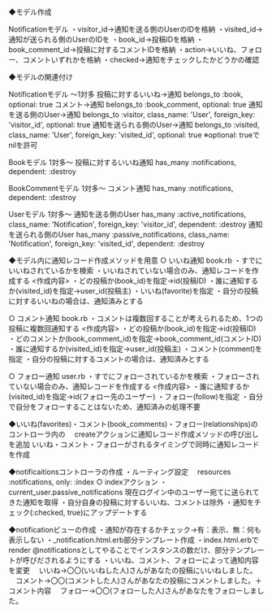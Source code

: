 ◆モデル作成

Notificationモデル
・visitor_id→通知を送る側のUserのIDを格納
・visited_id→通知が送られる側のUserのIDを
・book_id→投稿IDを格納
・book_comment_id→投稿に対するコメントIDを格納
・action→いいね、フォロー、コメントいずれかを格納
・checked→通知をチェックしたかどうかの確認

◆モデルの関連付け

Notificationモデル
～1対多
投稿に対するいいね→通知
belongs_to :book, optional: true
コメント→通知
belongs_to :book_comment, optional: true
通知を送る側のUser→通知
belongs_to :visitor, class_name: 'User', foreign_key: 'visitor_id', optional: true
通知を送られる側のUser→通知
belongs_to :visited, class_name: 'User', foreign_key: 'visited_id', optional: true
※optional: trueでnilを許可

Bookモデル
1対多～
投稿に対するいいね通知
has_many :notifications, dependent: :destroy

BookCommentモデル
1対多～
コメント通知
has_many :notifications, dependent: :destroy

Userモデル
1対多～
通知を送る側のUser
has_many :active_notifications, class_name: 'Notification', foreign_key: 'visitor_id', dependent: :destroy
通知を送られる側のUser
has_many :passive_notifications, class_name: 'Notification', foreign_key: 'visited_id', dependent: :destroy

◆モデル内に通知レコード作成メソッドを用意
○ いいね通知
book.rb
・すでにいいねされているかを検索
・いいねされていない場合のみ、通知レコードを作成する
<作成内容>
・どの投稿か(book_id)を指定→id(投稿ID)
・誰に通知するか(visited_id)を指定→user_id(投稿主)
・いいね(favorite)を指定
・自分の投稿に対するいいねの場合は、通知済みとする

○ コメント通知
book.rb
・コメントは複数回することが考えられるため、1つの投稿に複数回通知する
<作成内容>
・どの投稿か(book_id)を指定→id(投稿ID)
・どのコメントか(book_comment_id)を指定→book_comment_id(コメントID)
・誰に通知するか(visited_id)を指定→user_id(投稿主)
・コメント(comment)を指定
・自分の投稿に対するコメントの場合は、通知済みとする

○ フォロー通知
user.rb
・すでにフォローされているかを検索
・フォローされていない場合のみ、通知レコードを作成する
<作成内容>
・誰に通知するか(visited_id)を指定→id(フォロー先のユーザー)
・フォロー(follow)を指定
・自分で自分をフォローすることはないため、通知済みの処理不要

◆いいね(favorites)・コメント(book_comments)・フォロー(relationships)のコントローラ内の
　createアクションに通知レコード作成メソッドの呼び出しを追加
  いいね・コメント・フォローがされるタイミングで同時に通知レコードを作成

◆notificaitionsコントローラの作成
・ルーティング設定
　resources :notifications, only: :index
○ indexアクション
・current_user.passive_notifications 現在ログイン中のユーザー宛てに送られてきた通知を取得
・自分自身の投稿に対するいいね、コメントは除外
・通知をチェック(:checked, true)にアップデートする

◆notificationビューの作成
・通知が存在するかチェック→有：表示、無：何も表示しない
・_notification.html.erb部分テンプレート作成
・index.html.erbで render @notificationsとしてやることでインスタンスの数だけ、部分テンプレートが呼びだされるようにする
・いいね、コメント、フォローによって通知内容を変更
　いいね→〇〇(いいねした人)さんがあなたの投稿にいいねしました。
　コメント→〇〇(コメントした人)さんがあなたの投稿にコメントしました。＋コメント内容
　フォロー→〇〇(フォローした人)さんがあなたをフォローしました。




